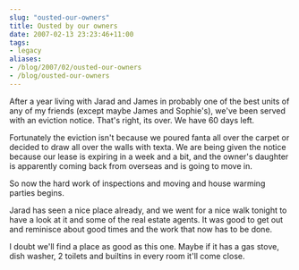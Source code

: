 ```yaml
---
slug: "ousted-our-owners"
title: Ousted by our owners
date: 2007-02-13 23:23:46+11:00
tags:
- legacy
aliases:
- /blog/2007/02/ousted-our-owners
- /blog/ousted-our-owners
---
```


After a year living with Jarad and James in probably one of the best units of any of my friends (except maybe James and Sophie's), we've been served with an eviction notice. That's right, its over. We have 60 days left.

Fortunately the eviction isn't because we poured fanta all over the carpet or decided to draw all over the walls with texta. We are being given the notice because our lease is expiring in a week and a bit, and the owner's daughter is apparently coming back from overseas and is going to move in.

So now the hard work of inspections and moving and house warming parties begins.

Jarad has seen a nice place already, and we went for a nice walk tonight to have a look at it and some of the real estate agents. It was good to get out and reminisce about good times and the work that now has to be done.

I doubt we'll find a place as good as this one. Maybe if it has a gas stove, dish washer, 2 toilets and builtins in every room it'll come close.
<!--more-->
